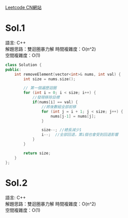 [Leetcode CN網站](https://leetcode.cn/problems/remove-element/description/)

# Sol.1   

語言: C++  
解題思路：雙迴圈暴力解
時間複雜度：O(n^2)  
空間複雜度：O(1)

```cpp
class Solution {
public:
    int removeElement(vector<int>& nums, int val) {
        int size = nums.size();

        // 第一個遍歷迴圈
        for (int i = 0; i < size; i++) {
            //發現移除目標
            if(nums[i] == val) {
                //將後數組全部前移 
                for (int j = i + 1; j < size; j++) {
                    nums[j-1] = nums[j];
                }

                size--; //總長減少1
                i--;  //全部回退，第i個也會受到回退影響
            }
        }

        return size;
    }
};
```

# Sol.2

語言: C++  
解題思路：雙迴圈暴力解
時間複雜度：O(n^2)  
空間複雜度：O(1)
